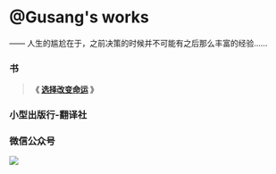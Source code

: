 # @Gusang's works

—— 人生的尴尬在于，之前决策的时候并不可能有之后那么丰富的经验……

### 书

> **《 [选择改变命运](/fate/) 》**

### 小型出版行-翻译社

### 微信公众号
![](wechat-channel.png)
